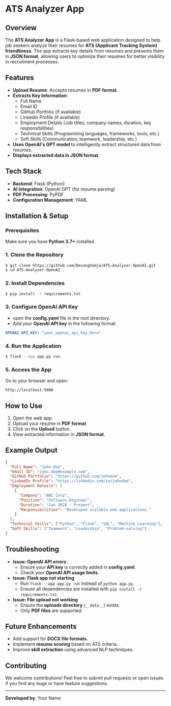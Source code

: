 # ATS Analyzer App

## Overview
The **ATS Analyzer App** is a Flask-based web application designed to help job seekers analyze their resumes for **ATS (Applicant Tracking System) friendliness**. The app extracts key details from resumes and presents them in **JSON format**, allowing users to optimize their resumes for better visibility in recruitment processes.

## Features
- **Upload Resume**: Accepts resumes in **PDF format**.
- **Extracts Key Information**:
  - Full Name
  - Email ID
  - GitHub Portfolio (if available)
  - LinkedIn Profile (if available)
  - Employment Details (Job titles, company names, duration, key responsibilities)
  - Technical Skills (Programming languages, frameworks, tools, etc.)
  - Soft Skills (Communication, teamwork, leadership, etc.)
- **Uses OpenAI's GPT model** to intelligently extract structured data from resumes.
- **Displays extracted data in JSON format**.

## Tech Stack
- **Backend**: Flask (Python)
- **AI Integration**: OpenAI GPT (for resume parsing)
- **PDF Processing**: PyPDF
- **Configuration Management**: YAML

## Installation & Setup

### Prerequisites
Make sure you have **Python 3.7+** installed.

### 1. Clone the Repository
```sh
$ git clone https://github.com/DevangVamja/ATS-Analyzer-OpenAI.git
$ cd ATS-Analyzer-OpenAI
```

### 2. Install Dependencies
```sh
$ pip install -r requirements.txt
```

### 3. Configure OpenAI API Key
- open the **config.yaml** file in the root directory.
- Add your **OpenAI API key** in the following format:

```yaml
OPENAI_API_KEY: "your_openai_api_key_here"
```

### 4. Run the Application
```sh
$ flask --app app.py run
```

### 5. Access the App
Go to your browser and open:
```
http://localhost:5000
```

## How to Use
1. Open the web app.
2. Upload your resume in **PDF format**.
3. Click on the **Upload** button.
4. View extracted information in **JSON format**.

## Example Output
```json
{
  "Full Name": "John Doe",
  "Email ID": "john.doe@example.com",
  "GitHub Portfolio": "https://github.com/johndoe",
  "LinkedIn Profile": "https://linkedin.com/in/johndoe",
  "Employment Details": [
    {
      "Company": "ABC Corp",
      "Position": "Software Engineer",
      "Duration": "Jan 2020 - Present",
      "Responsibilities": "Developed scalable web applications."
    }
  ],
  "Technical Skills": ["Python", "Flask", "SQL", "Machine Learning"],
  "Soft Skills": ["Teamwork", "Leadership", "Problem-solving"]
}
```

## Troubleshooting
- **Issue: OpenAI API errors**
  - Ensure your **API key** is correctly added in **config.yaml**.
  - Check your **OpenAI API usage limits**.
- **Issue: Flask app not starting**
  - Run `flask --app app.py run` instead of `python app.py`.
  - Ensure all dependencies are installed with `pip install -r requirements.txt`.
- **Issue: File upload not working**
  - Ensure the **uploads directory** (`__data__`) exists.
  - Only **PDF files** are supported.

## Future Enhancements
- Add support for **DOCX file formats**.
- Implement **resume scoring** based on ATS criteria.
- Improve **skill extraction** using advanced NLP techniques.

## Contributing
We welcome contributions! Feel free to submit pull requests or open issues if you find any bugs or have feature suggestions.

---
**Developed by**: Your Name

